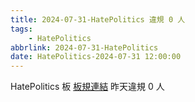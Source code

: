 ```yaml
---
title: 2024-07-31-HatePolitics 違規 0 人
tags:
    - HatePolitics
abbrlink: 2024-07-31-HatePolitics
date: HatePolitics-2024-07-31 12:00:00
---
```

HatePolitics 板 [板規連結](https://www.ptt.cc/bbs/HatePolitics/M.1617115262.A.D60.html)
昨天違規 0 人
